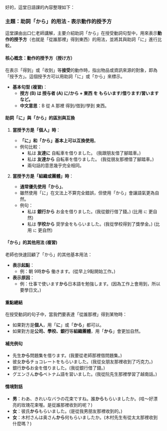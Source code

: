 </br>
好的，這堂日語課的內容整理如下：

### **主題：助詞「から」的用法 - 表示動作的授予方**

這堂課由出口仁老師講解，主要介紹助詞「から」在授受動詞句型中，用來表示**動作的授予方**（也就是「從誰那裡」得到東西）的用法，並將其與助詞「に」進行比較。

#### **核心概念：動作的授予方（授け方）**

在表示「得到」或「收到」等**接受**的動作時，指出物品或資訊來源的對象，即為「授予方」。這個授予方可以用助詞「に」或「から」來標示。

*   **基本句型 (複習)**：
    *   **授方 (B) は 授与者 (A) に/から + 東西 を もらいます/借ります/習います など。**
    *   **中文意思**：B 從 A 那裡 得到/借到/學到 東西。

#### **助詞「に」與「から」的區別與互換**

1.  **當授予方是「個人」時**：
    *   **「に」和「から」基本上可以互換使用**。
    *   例句比較：
        *   私は **友達に** 自転車を借りました。 (我跟朋友借了腳踏車。)
        *   私は **友達から** 自転車を借りました。 (我從朋友那裡借了腳踏車。)
        *   兩句話的意思幾乎完全相同。

2.  **當授予方是「組織或團體」時**：
    *   **通常優先使用「から」**。
    *   雖然使用「に」在文法上不算完全錯誤，但使用「から」會讓語氣更為自然。
    *   例句：
        *   私は **銀行から** お金を借りました。(我從銀行借了錢。)  (比用 `に` 更自然)
        *   私は **学校から** 奨学金をもらいました。(我從學校得到了獎學金。) (比用 `に` 更自然)

#### **「から」的其他用法 (複習)**

老師也快速回顧了「から」的其他基本用法：
*   **表示起點**：
    *   例：朝 9時**から** 働きます。(從早上9點開始工作。)
*   **表示原因**：
    *   例：仕事で使います**から**日本語を勉強します。(因為工作上會用到，所以要學日文。)

#### **重點總結**
在授受動詞的句子中，當我們要表達「從誰那裡」得到某物時：
*   如果對方是**個人**，用「**に**」或「**から**」都可以。
*   如果對方是**公司、學校、銀行**等**組織團體**，用「**から**」會更加自然。

#### **補充例句**

*   先生**から**問題集を借ります。(我要從老師那裡借問題集。)
*   彼女**から**チョコレートをもらいました。(我從女朋友那裡收到了巧克力。)
*   銀行**から**お金を借りました。(我從銀行借了錢。)
*   グエンさん**から**ベトナム語を習いました。(我從阮先生那裡學習了越南話。)

#### **情境對話**

*   **男**：わあ、きれいなバラの花束ですね。誰**から**もらいましたか。(哇～好漂亮的玫瑰花束喔。是從誰那裡收到的呢？)
*   **女**：彼氏**から**もらいました。(是從我男朋友那裡收到的。)
*   **女**：木村さんは奥さん**から**何もらいましたか。(木村先生有從太太那裡收到什麼嗎？)
</br>
